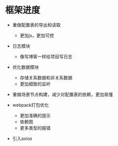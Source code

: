 # 框架进度

- 重做配置表的导出和读取
  - 更加js，更加可控

- 日志模块
  - 像写博客一样给项目写日志

- 优化数据模块
  - 存储关系数据和非关系数据
  - 更加细致的监听

- 重做场景节点构建，减少对配置表的依赖，更加易懂

- webpack打包优化
  - 更加准确的提示
  - 依赖图
  - 更多类型的报错

- 引入axios
